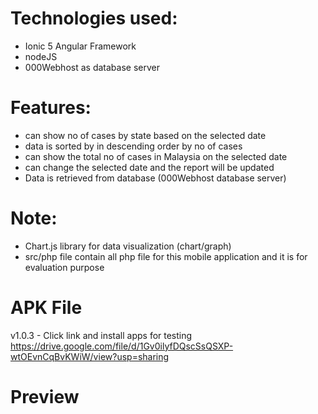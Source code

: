 
# Technologies used:
* Ionic 5 Angular Framework
* nodeJS
* 000Webhost as database server

# Features:
* can show no of cases by state based on the selected date
* data is sorted by in descending order by no of cases
* can show the total no of cases in Malaysia on the selected date
* can change the selected date and the report will be updated 
* Data is retrieved from database (000Webhost database server)

# Note:
* Chart.js library for data visualization (chart/graph)
* src/php file contain all php file for this mobile application and it is for evaluation purpose

# APK File
v1.0.3 - Click link and install apps for testing
https://drive.google.com/file/d/1Gv0ilyfDQscSsQSXP-wtOEvnCqBvKWiW/view?usp=sharing

# Preview



